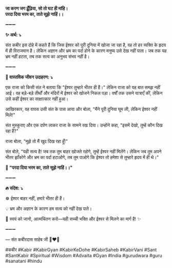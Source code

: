 **जा करण जग ढ़ूँढ़िया, सो तो घट ही मांहि।**\
**परदा दिया भरम का, ताते सूझे नाहिं।।**

➖➖➖

**✨ अर्थ: ⤵**

संत कबीर इस दोहे में कहते हैं कि जिस ईश्वर को पूरी दुनिया में खोजा जा रहा है, वह तो हर व्यक्ति के हृदय में ही विराजमान है। लेकिन अज्ञान और भ्रम का पर्दा होने के कारण मनुष्य उसे देख नहीं पाता। जब तक यह भ्रम नहीं हटता, तब तक सत्य का अनुभव संभव नहीं है।

➖➖➖

**🌾 वास्तविक जीवन उदाहरण: ⤵**

एक राजा को किसी संत ने बताया कि "ईश्वर तुम्हारे भीतर ही हैं।" लेकिन राजा को यह बात समझ नहीं आई। वह बड़े-बड़े तीर्थों और मंदिरों में ईश्वर को खोजने निकल पड़ा। वर्षों तक उसने यात्राएँ कीं, लेकिन उसे कहीं ईश्वर का साक्षात्कार नहीं हुआ।

आखिरकार, वह वापस उसी संत के पास आया और बोला, "मैंने पूरी दुनिया घूम ली, लेकिन ईश्वर नहीं मिले!"

संत मुस्कुराए और एक दर्पण लाकर राजा के सामने रख दिया। उन्होंने कहा, "इसमें देखो, तुम्हें कौन दिख रहा है?"

राजा बोला, "मुझे तो मैं खुद दिख रहा हूँ!"

संत बोले, "यही सत्य है! जब तक तुम बाहर खोजते रहोगे, तुम्हें ईश्वर नहीं मिलेंगे। लेकिन जब तुम अपने भीतर झाँकोगे और भ्रम का पर्दा हटाओगे, तब तुम पाओगे कि ईश्वर तो हमेशा से तुम्हारे हृदय में ही थे।"

**📜 "परदा दिया भरम का, ताते सूझे नाहिं।।"**

➖➖➖

**🔥 संदेश: ⤵**

☸ ईश्वर बाहर नहीं, हमारे भीतर ही हैं।

💡 भ्रम और अज्ञान के कारण हम सत्य को नहीं देख पाते।

🙏 स्वयं को जानो, आत्मचिंतन करो—यही सच्ची भक्ति और ईश्वर से मिलने का मार्ग है! ✨

➖➖➖

— संत कबीरदास साहेब जी 🙏❤️💯

#कबीर #Kabir #KabirGyan #KabirKeDohe #KabirSaheb #KabirVani #Sant #SantKabir #Spiritual #Wisdom #Advaita #Gyan #India #gurudwara #guru #sanatani #hindu
